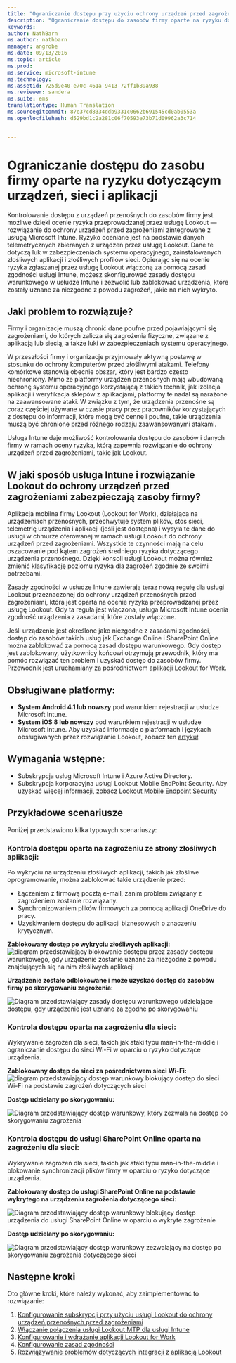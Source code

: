 ```yaml
---
title: "Ograniczanie dostępu przy użyciu ochrony urządzeń przed zagrożeniami | Microsoft Intune"
description: "Ograniczanie dostępu do zasobów firmy oparte na ryzyku dotyczącym urządzeń, sieci i aplikacji."
keywords: 
author: NathBarn
ms.author: nathbarn
manager: angrobe
ms.date: 09/13/2016
ms.topic: article
ms.prod: 
ms.service: microsoft-intune
ms.technology: 
ms.assetid: 725d9e40-e70c-461a-9413-72ff1b89a938
ms.reviewer: sandera
ms.suite: ems
translationtype: Human Translation
ms.sourcegitcommit: 87e37cd8334ddb9331c0662b691545cd0ab0553a
ms.openlocfilehash: d529bd1c2a281c06f70593e73b71d09962a3c714


---
```


# <a name="restrict-access-to-company-resource-based-on-device-network-and-application-risk"></a>Ograniczanie dostępu do zasobu firmy oparte na ryzyku dotyczącym urządzeń, sieci i aplikacji
Kontrolowanie dostępu z urządzeń przenośnych do zasobów firmy jest możliwe dzięki ocenie ryzyka przeprowadzanej przez usługę Lookout — rozwiązanie do ochrony urządzeń przed zagrożeniami zintegrowane z usługą Microsoft Intune. Ryzyko oceniane jest na podstawie danych telemetrycznych zbieranych z urządzeń przez usługę Lookout. Dane te dotyczą luk w zabezpieczeniach systemu operacyjnego, zainstalowanych złośliwych aplikacji i złośliwych profilów sieci. Opierając się na ocenie ryzyka zgłaszanej przez usługę Lookout włączoną za pomocą zasad zgodności usługi Intune, możesz skonfigurować zasady dostępu warunkowego w usłudze Intune i zezwolić lub zablokować urządzenia, które zostały uznane za niezgodne z powodu zagrożeń, jakie na nich wykryto.  

## <a name="what-problem-does-this-solve"></a>Jaki problem to rozwiązuje?
Firmy i organizacje muszą chronić dane poufne przed pojawiającymi się zagrożeniami, do których zalicza się zagrożenia fizyczne, związane z aplikacją lub siecią, a także luki w zabezpieczeniach systemu operacyjnego.

W przeszłości firmy i organizacje przyjmowały aktywną postawę w stosunku do ochrony komputerów przed złośliwymi atakami. Telefony komórkowe stanowią obecnie obszar, który jest bardzo często niechroniony. Mimo że platformy urządzeń przenośnych mają wbudowaną ochronę systemu operacyjnego korzystającą z takich technik, jak izolacja aplikacji i weryfikacja sklepów z aplikacjami, platformy te nadal są narażone na zaawansowane ataki. W związku z tym, że urządzenia przenośne są coraz częściej używane w czasie pracy przez pracowników korzystających z dostępu do informacji, które mogą być cenne i poufne, takie urządzenia muszą być chronione przed różnego rodzaju zaawansowanymi atakami.

Usługa Intune daje możliwość kontrolowania dostępu do zasobów i danych firmy w ramach oceny ryzyka, którą zapewnia rozwiązanie do ochrony urządzeń przed zagrożeniami, takie jak Lookout.

## <a name="how-do-intune-and-lookout-device-threat-protection-help-protect-company-resources"></a>W jaki sposób usługa Intune i rozwiązanie Lookout do ochrony urządzeń przed zagrożeniami zabezpieczają zasoby firmy?
Aplikacja mobilna firmy Lookout (Lookout for Work), działająca na urządzeniach przenośnych, przechwytuje system plików, stos sieci, telemetrię urządzenia i aplikacji (jeśli jest dostępna) i wysyła te dane do usługi w chmurze oferowanej w ramach usługi Lookout do ochrony urządzeń przed zagrożeniami. Wszystkie te czynności mają na celu oszacowanie pod kątem zagrożeń średniego ryzyka dotyczącego urządzenia przenośnego. Dzięki konsoli usługi Lookout można również zmienić klasyfikację poziomu ryzyka dla zagrożeń zgodnie ze swoimi potrzebami.  

Zasady zgodności w usłudze Intune zawierają teraz nową regułę dla usługi Lookout przeznaczonej do ochrony urządzeń przenośnych przed zagrożeniami, która jest oparta na ocenie ryzyka przeprowadzanej przez usługę Lookout. Gdy ta reguła jest włączona, usługa Microsoft Intune ocenia zgodność urządzenia z zasadami, które zostały włączone.

Jeśli urządzenie jest określone jako niezgodne z zasadami zgodności, dostęp do zasobów takich usług jak Exchange Online i SharePoint Online można zablokować za pomocą zasad dostępu warunkowego. Gdy dostęp jest zablokowany, użytkownicy końcowi otrzymują przewodnik, który ma pomóc rozwiązać ten problem i uzyskać dostęp do zasobów firmy. Przewodnik jest uruchamiany za pośrednictwem aplikacji Lookout for Work.
## <a name="supported-platforms"></a>Obsługiwane platformy:
* **System Android 4.1 lub nowszy** pod warunkiem rejestracji w usłudze Microsoft Intune.
* **System iOS 8 lub nowszy** pod warunkiem rejestracji w usłudze Microsoft Intune.
Aby uzyskać informacje o platformach i językach obsługiwanych przez rozwiązanie Lookout, zobacz ten [artykuł](https://personal.support.lookout.com/hc/en-us/articles/114094140253).

## <a name="prerequisites"></a>Wymagania wstępne:
* Subskrypcja usług Microsoft Intune i Azure Active Directory.
* Subskrypcja korporacyjna usługi Lookout Mobile EndPoint Security.  Aby uzyskać więcej informacji, zobacz [Lookout Mobile Endpoint Security](https://www.lookout.com/products/mobile-endpoint-security)

## <a name="example-scenarios"></a>Przykładowe scenariusze
Poniżej przedstawiono kilka typowych scenariuszy:
### <a name="control-access-based-on-threat-from-malicious-apps"></a>Kontrola dostępu oparta na zagrożeniu ze strony złośliwych aplikacji:
Po wykryciu na urządzeniu złośliwych aplikacji, takich jak złośliwe oprogramowanie, można zablokować takie urządzenie przed:
* Łączeniem z firmową pocztą e-mail, zanim problem związany z zagrożeniem zostanie rozwiązany.
* Synchronizowaniem plików firmowych za pomocą aplikacji OneDrive do pracy.
* Uzyskiwaniem dostępu do aplikacji biznesowych o znaczeniu krytycznym.

**Zablokowany dostęp po wykryciu złośliwych aplikacji:**
![diagram przedstawiający blokowanie dostępu przez zasady dostępu warunkowego, gdy urządzenie zostanie uznane za niezgodne z powodu znajdujących się na nim złośliwych aplikacji](../media/mtp/malicious-apps-blocked.png)

**Urządzenie zostało odblokowane i może uzyskać dostęp do zasobów firmy po skorygowaniu zagrożenia:**

![Diagram przedstawiający zasady dostępu warunkowego udzielające dostępu, gdy urządzenie jest uznane za zgodne po skorygowaniu](../media/mtp/malicious-apps-unblocked.png)
### <a name="control-access-based-on-threat-to-network"></a>Kontrola dostępu oparta na zagrożeniu dla sieci:
Wykrywanie zagrożeń dla sieci, takich jak ataki typu man-in-the-middle i ograniczanie dostępu do sieci Wi-Fi w oparciu o ryzyko dotyczące urządzenia.

**Zablokowany dostęp do sieci za pośrednictwem sieci Wi-Fi:**
![diagram przedstawiający dostęp warunkowy blokujący dostęp do sieci Wi-Fi na podstawie zagrożeń dotyczących sieci](../media/mtp/network-wifi-blocked.png)

**Dostęp udzielany po skorygowaniu:**

![Diagram przedstawiający dostęp warunkowy, który zezwala na dostęp po skorygowaniu zagrożenia](../media/mtp/network-wifi-unblocked.png)
### <a name="control-access-to-sharepoint-online-based-on-threat-to-network"></a>Kontrola dostępu do usługi SharePoint Online oparta na zagrożeniu dla sieci:

Wykrywanie zagrożeń dla sieci, takich jak ataki typu man-in-the-middle i blokowanie synchronizacji plików firmy w oparciu o ryzyko dotyczące urządzenia.

**Zablokowany dostęp do usługi SharePoint Online na podstawie wykrytego na urządzeniu zagrożenia dotyczącego sieci:**

![Diagram przedstawiający dostęp warunkowy blokujący dostęp urządzenia do usługi SharePoint Online w oparciu o wykryte zagrożenie](../media/mtp/network-spo-blocked.png)


**Dostęp udzielany po skorygowaniu:**

![Diagram przedstawiający dostęp warunkowy zezwalający na dostęp po skorygowaniu zagrożenia dotyczącego sieci](../media/mtp/network-spo-unblocked.png)

## <a name="next-steps"></a>Następne kroki
Oto główne kroki, które należy wykonać, aby zaimplementować to rozwiązanie:
1.  [Konfigurowanie subskrypcji przy użyciu usługi Lookout do ochrony urządzeń przenośnych przed zagrożeniami](set-up-your-subscription-with-lookout-mtp.md)
2.  [Włączanie połączenia usługi Lookout MTP dla usługi Intune](enable-lookout-mtp-connection-in-intune.md)
3.  [Konfigurowanie i wdrażanie aplikacji Lookout for Work](configure-and-deploy-lookout-for-work-apps.md)
4.  [Konfigurowanie zasad zgodności](enable-device-threat-protection-rule-in-compliance-policy.md)
5.  [Rozwiązywanie problemów dotyczących integracji z aplikacją Lookout](http://docs.microsoft.com/en-us/intune/troubleshoot/troubleshooting-lookout-integration)



<!--HONumber=Dec16_HO2-->


